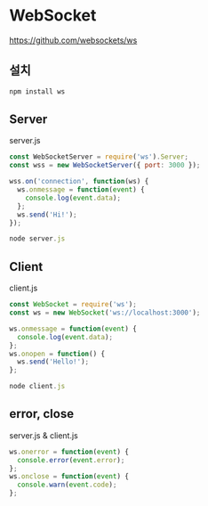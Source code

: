 # WebSocket
https://github.com/websockets/ws

## 설치
```sh
npm install ws
```

## Server
server.js
```js
const WebSocketServer = require('ws').Server;
const wss = new WebSocketServer({ port: 3000 });

wss.on('connection', function(ws) {
  ws.onmessage = function(event) {
    console.log(event.data);
  };
  ws.send('Hi!');
});
```
```js
node server.js
```

## Client
client.js
```js
const WebSocket = require('ws');
const ws = new WebSocket('ws://localhost:3000');

ws.onmessage = function(event) {
  console.log(event.data);
};
ws.onopen = function() {
  ws.send('Hello!');
};
```
```js
node client.js
```

## error, close
server.js & client.js
```js
ws.onerror = function(event) {
  console.error(event.error);
};
ws.onclose = function(event) {
  console.warn(event.code);
};
```

